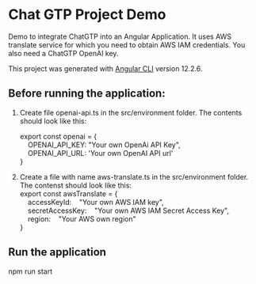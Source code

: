 # Chat GTP Project Demo

Demo to integrate ChatGTP into an Angular Application.
It uses AWS translate service for which you need to obtain AWS IAM credentials. You also need a ChatGTP OpenAI key.

This project was generated with [Angular CLI](https://github.com/angular/angular-cli) version 12.2.6.


## Before running the application:

1. Create file openai-api.ts in the src/environment folder.
    The contents should look like this:
    <br>
    
    export const openai = {<br>
    &nbsp;&nbsp;&nbsp;&nbsp;OPENAI_API_KEY: "Your own OpenAi API Key",<br>
    &nbsp;&nbsp;&nbsp;&nbsp;OPENAI_API_URL: 'Your own OpenAI API url'<br>
    }
    <br>
    
2. Create a file with name aws-translate.ts in the src/environment folder. 
    The contenst should look like this:
    <br>
    export const awsTranslate = {<br>
    &nbsp;&nbsp;&nbsp;&nbsp;accessKeyId:&nbsp;&nbsp;&nbsp;&nbsp;"Your own AWS IAM key",<br>
    &nbsp;&nbsp;&nbsp;&nbsp;secretAccessKey:&nbsp;&nbsp;&nbsp;&nbsp;"Your own AWS IAM Secret Access Key",<br>
    &nbsp;&nbsp;&nbsp;&nbsp;region:&nbsp;&nbsp;&nbsp;&nbsp;"Your AWS own region"<br>
    }<br>


## Run the application
npm run start

